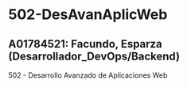 # 502-DesAvanAplicWeb

## A01784521: Facundo, Esparza (Desarrollador_DevOps/Backend)

502 - Desarrollo Avanzado de Aplicaciones Web
